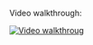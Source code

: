 Video walkthrough:

[![Video walkthroug](https://img.youtube.com/vi/pb5oOWw91TI/0.jpg)](https://www.youtube.com/watch?v=pb5oOWw91TI)
